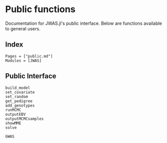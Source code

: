 # Public functions

Documentation for JWAS.jl's public interface. Below are functions available to general users.


## Index

```@index
Pages = ["public.md"]
Modules = [JWAS]
```

## Public Interface

```@docs
build_model
set_covariate
set_random
get_pedigree
add_genotypes
runMCMC
outputEBV
outputMCMCsamples
showMME
solve
```

```@docs
GWAS
```
